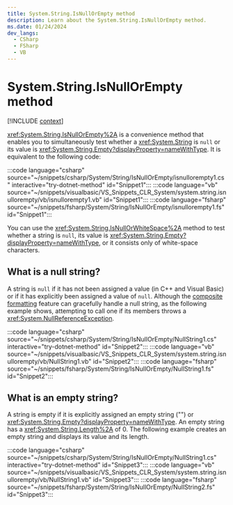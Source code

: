 ```yaml
---
title: System.String.IsNullOrEmpty method
description: Learn about the System.String.IsNullOrEmpty method.
ms.date: 01/24/2024
dev_langs:
  - CSharp
  - FSharp
  - VB
---
```

# System.String.IsNullOrEmpty method

[!INCLUDE [context](includes/context.md)]

<xref:System.String.IsNullOrEmpty%2A> is a convenience method that enables you to simultaneously test whether a <xref:System.String> is `null` or its value is <xref:System.String.Empty?displayProperty=nameWithType>. It is equivalent to the following code:

:::code language="csharp" source="~/snippets/csharp/System/String/IsNullOrEmpty/isnullorempty1.cs" interactive="try-dotnet-method" id="Snippet1":::
:::code language="vb" source="~/snippets/visualbasic/VS_Snippets_CLR_System/system.string.isnullorempty/vb/isnullorempty1.vb" id="Snippet1":::
:::code language="fsharp" source="~/snippets/fsharp/System/String/IsNullOrEmpty/isnullorempty1.fs" id="Snippet1":::

You can use the <xref:System.String.IsNullOrWhiteSpace%2A> method to test whether a string is `null`, its value is <xref:System.String.Empty?displayProperty=nameWithType>,  or it consists only of white-space characters.

## What is a null string?

A string is `null` if it has not been assigned a value (in C++ and Visual Basic) or if it has explicitly been assigned a value of `null`. Although the [composite formatting](../../standard/base-types/composite-formatting.md) feature can gracefully handle a null string, as the following example shows, attempting to call one if its members throws a <xref:System.NullReferenceException>.

:::code language="csharp" source="~/snippets/csharp/System/String/IsNullOrEmpty/NullString1.cs" interactive="try-dotnet-method" id="Snippet2":::
:::code language="vb" source="~/snippets/visualbasic/VS_Snippets_CLR_System/system.string.isnullorempty/vb/NullString1.vb" id="Snippet2":::
:::code language="fsharp" source="~/snippets/fsharp/System/String/IsNullOrEmpty/NullString1.fs" id="Snippet2":::

## What is an empty string?

A string is empty if it  is explicitly assigned an empty string ("") or <xref:System.String.Empty?displayProperty=nameWithType>. An empty string has a <xref:System.String.Length%2A> of 0.  The following example creates an empty string and displays its value and its length.

:::code language="csharp" source="~/snippets/csharp/System/String/IsNullOrEmpty/NullString1.cs" interactive="try-dotnet-method" id="Snippet3":::
:::code language="vb" source="~/snippets/visualbasic/VS_Snippets_CLR_System/system.string.isnullorempty/vb/NullString1.vb" id="Snippet3":::
:::code language="fsharp" source="~/snippets/fsharp/System/String/IsNullOrEmpty/NullString2.fs" id="Snippet3":::
